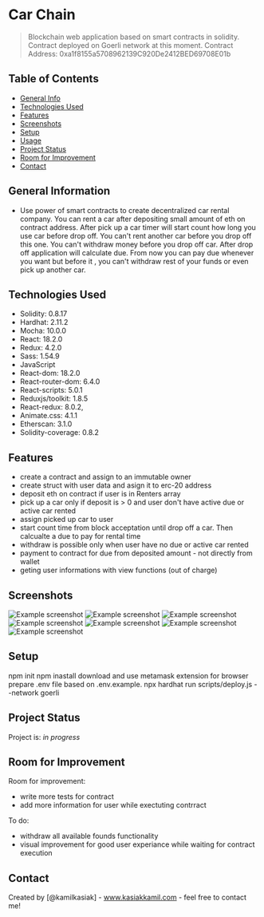 # Car Chain

> Blockchain web application based on smart contracts in solidity. Contract deployed on Goerli network at this moment. Contract Address: 0xa1f8155a5708962139C920De2412BED69708E01b

## Table of Contents

- [General Info](#general-information)
- [Technologies Used](#technologies-used)
- [Features](#features)
- [Screenshots](#screenshots)
- [Setup](#setup)
- [Usage](#usage)
- [Project Status](#project-status)
- [Room for Improvement](#room-for-improvement)
- [Contact](#contact)
<!-- * [License](#license) -->

## General Information

- Use power of smart contracts to create decentralized car rental company. You can rent a car after depositing small amount of eth on contract address. After pick up a car timer will start count how long you use car before drop off. You can't rent another car before you drop off this one. You can't withdraw money before you drop off car. After drop off application will calculate due. From now you can pay due whenever you want but before it , you can't withdraw rest of your funds or even pick up another car.

## Technologies Used

- Solidity: 0.8.17
- Hardhat: 2.11.2
- Mocha: 10.0.0
- React: 18.2.0
- Redux: 4.2.0
- Sass: 1.54.9
- JavaScript
- React-dom: 18.2.0
- React-router-dom: 6.4.0
- React-scripts: 5.0.1
- Reduxjs/toolkit: 1.8.5
- React-redux: 8.0.2,
- Animate.css: 4.1.1
- Etherscan: 3.1.0
- Solidity-coverage: 0.8.2

## Features

<!-- List the ready features here: -->

- create a contract and assign to an immutable owner
- create struct with user data and asign it to erc-20 address
- deposit eth on contract if user is in Renters array
- pick up a car only if deposit is > 0 and user don't have active due or active car rented
- assign picked up car to user
- start count time from block acceptation until drop off a car. Then calcualte a due to pay for rental time
- withdraw is possible only when user have no due or active car rented
- payment to contract for due from deposited amount - not directly from wallet
- geting user informations with view functions (out of charge)

## Screenshots

![Example screenshot](./img/home.png)
![Example screenshot](./img/login.png)
![Example screenshot](./img/dashboard.png)
![Example screenshot](./img/afterPickUp.png)
![Example screenshot](./img/Repay.png)
![Example screenshot](./img/afterRepay.png)
![Example screenshot](./img/transactionList.png)

## Setup

npm init
npm inastall
download and use metamask extension for browser
prepare .env file based on .env.example.
npx hardhat run scripts/deploy.js --network goerli

## Project Status

Project is: _in progress_

<!-- / _complete_ / _no longer being worked on_. If you are no longer working on it, provide reasons why. -->

## Room for Improvement

<!-- Include areas you believe need improvement / could be improved. Also add TODOs for future development. -->

Room for improvement:

- write more tests for contract
- add more information for user while exectuting contrract

To do:

- withdraw all available founds functionality
- visual improvement for good user experiance while waiting for contract execution

## Contact

Created by [@kamilkasiak] - www.kasiakkamil.com - feel free to contact me!
